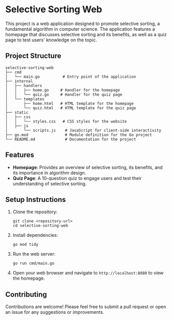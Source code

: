 # Selective Sorting Web

This project is a web application designed to promote selective sorting, a fundamental algorithm in computer science. The application features a homepage that discusses selective sorting and its benefits, as well as a quiz page to test users' knowledge on the topic.

## Project Structure

```
selective-sorting-web
├── cmd
│   └── main.go          # Entry point of the application
├── internal
│   ├── handlers
│   │   ├── home.go     # Handler for the homepage
│   │   └── quiz.go     # Handler for the quiz page
│   └── templates
│       ├── home.html   # HTML template for the homepage
│       └── quiz.html   # HTML template for the quiz page
├── static
│   ├── css
│   │   └── styles.css   # CSS styles for the website
│   ├── js
│       └── scripts.js    # JavaScript for client-side interactivity
├── go.mod                # Module definition for the Go project
└── README.md             # Documentation for the project
```

## Features

- **Homepage**: Provides an overview of selective sorting, its benefits, and its importance in algorithm design.
- **Quiz Page**: A 10-question quiz to engage users and test their understanding of selective sorting.

## Setup Instructions

1. Clone the repository:
   ```
   git clone <repository-url>
   cd selective-sorting-web
   ```

2. Install dependencies:
   ```
   go mod tidy
   ```

3. Run the web server:
   ```
   go run cmd/main.go
   ```

4. Open your web browser and navigate to `http://localhost:8080` to view the homepage.

## Contributing

Contributions are welcome! Please feel free to submit a pull request or open an issue for any suggestions or improvements.